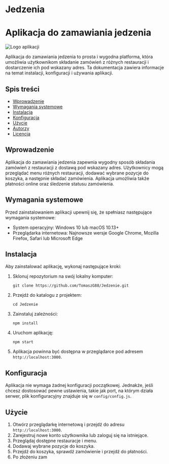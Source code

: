 # Jedzenia
# Aplikacja do zamawiania jedzenia

![Logo aplikacji](logo.png)

Aplikacja do zamawiania jedzenia to prosta i wygodna platforma, która umożliwia użytkownikom składanie zamówień z różnych restauracji i dostarczenie ich pod wskazany adres. Ta dokumentacja zawiera informacje na temat instalacji, konfiguracji i używania aplikacji.

## Spis treści

- [Wprowadzenie](#wprowadzenie)
- [Wymagania systemowe](#wymagania-systemowe)
- [Instalacja](#instalacja)
- [Konfiguracja](#konfiguracja)
- [Użycie](#użycie)
- [Autorzy](#autorzy)
- [Licencja](#licencja)

## Wprowadzenie

Aplikacja do zamawiania jedzenia zapewnia wygodny sposób składania zamówień z restauracji z dostawą pod wskazany adres. Użytkownicy mogą przeglądać menu różnych restauracji, dodawać wybrane pozycje do koszyka, a następnie składać zamówienia. Aplikacja umożliwia także płatności online oraz śledzenie statusu zamówienia.

## Wymagania systemowe

Przed zainstalowaniem aplikacji upewnij się, że spełniasz następujące wymagania systemowe:

- System operacyjny: Windows 10 lub macOS 10.13+
- Przeglądarka internetowa: Najnowsze wersje Google Chrome, Mozilla Firefox, Safari lub Microsoft Edge

## Instalacja

Aby zainstalować aplikację, wykonaj następujące kroki:

1. Sklonuj repozytorium na swój lokalny komputer:

   ```
   git clone https://github.com/TomaszG88/Jedzenie.git
   ```

2. Przejdź do katalogu z projektem:

   ```
   cd Jedzenie
   ```

3. Zainstaluj zależności:

   ```
   npm install
   ```

4. Uruchom aplikację:

   ```
   npm start
   ```

5. Aplikacja powinna być dostępna w przeglądarce pod adresem `http://localhost:3000`.

## Konfiguracja

Aplikacja nie wymaga żadnej konfiguracji początkowej. Jednakże, jeśli chcesz dostosować pewne ustawienia, takie jak port, na którym działa serwer, plik konfiguracyjny znajduje się w `config/config.js`.

## Użycie

1. Otwórz przeglądarkę internetową i przejdź do adresu `http://localhost:3000`.
2. Zarejestruj nowe konto użytkownika lub zaloguj się na istniejące.
3. Przeglądaj dostępne restauracje i menu.
4. Dodawaj wybrane pozycje do koszyka.
5. Przejdź do koszyka, sprawdź zamówienie i przejdź do płatności.
6. Po złożeniu zam
